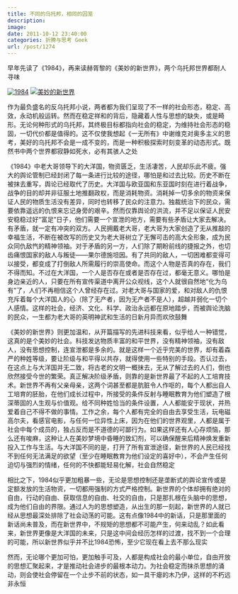 ```yaml
---
title: 不同的乌托邦，相同的囚笼
description: 
image: 
date: 2011-10-12 23:40:00
categories: 折腾与思考 Geek
url: /post/1274
---
```


早年先读了《1984》，再来读赫胥黎的《美妙的新世界》，两个乌托邦世界都耐人寻味

[![](https://cdn.victor42.work/posts/2011-10/10-12/1.jpg "1984")](http://book.douban.com/subject/3815131/) [![](https://cdn.victor42.work/posts/2011-10/10-12/2.jpg "美妙的新世界")](http://book.douban.com/subject/4872919/)

作为最负盛名的反乌托邦小说，两者都为我们呈现了不一样的社会形态，稳定、高效，永动机般运转。然而在稳定祥和的背后，隐藏着人性与思想的缺失，或是畸形。无论何种形式的乌托邦，其终极目标都指向社会的稳定，为维持社会形态的稳固，一切代价都是值得的。这不仅使我想起《一无所有》中谢维克对奥多主义的思考，美好的乌托邦不会是一成不变的，而是一种积极探索时刻变革的动态形式。既然书中两个世界都寂静如死水，必有其骇人之处

《1984》中老大哥领导下的大洋国，物资匮乏，生活凄苦，人民却乐此不疲。强大的舆论管制已经封闭了每一条进行比较的途径，哪怕是和过去比较。历史不断在被抹去重写，舆论已经取代了历史。大洋国与欧亚国和东亚国时刻在进行着战争，战争的目的却并非征服土地推翻政权，而是消耗物资。消耗掉一切多余的物资来保证人民的物质生活没有差异，同时也转移了民众的注意力。独裁统治下的民众，需要依靠遥远的仇恨来忘记身旁的艰辛。然而仅靠舆论的洪流，并不足以保证人民安安稳稳过好“富足”日子，他们需要一个宣泄的地方，需要有些矛盾让大家去解决。有矛盾，就一定有冲突的双方。人民拥戴老大哥，老大哥为大家创造了无从推敲的幸福生活，不断在被改写的历史又为老大哥树立了无懈可击的高大全形象，成为民众同仇敌忾的精神领袖。对于矛盾的另一方，人们除了期盼前线的捷报之外，也切齿痛恨国家的敌人与叛徒——果尔德施坦因。有了共同的敌人，一切困难都变得可以接受，都变成了打倒敌人所需履行的崇高使命。而这个人物是否真的存在，我们不得而知。不过在大洋国，一个人是否存在或者是否存在过，都毫无意义。哪怕是身边亲近的人，只要在所有宣传渠道中离开公众视线，这个人就很自然地“化为乌有”了，人们不再相信这个人曾经存在过。对老大哥与国家的爱，和对敌人的仇恨充斥着每个大洋国人的心（除了无产者，因为无产者不是人），超越并弱化一切个人感情。这样的社会，经济、文化、科学、政治永远都在原地踏步，而被舆论洗脑的民众，一生都为老大哥的英明神武和生活的日新月异而欢欣鼓舞

《美妙的新世界》则更加温和，从开篇描写的先进科技来看，似乎给人一种错觉，这真的是个美妙的社会。科技发达物质丰富的和平世界，没有精神领袖，没有敌人，没有思想控制，连宣泄都是多余的。就是这样一个近乎完美的世界，却有着森严的种姓等级，要让阶级与和平得以共存，就得使用一些特别的手段。否认过去，在这点上与大洋国并无二致，将古老的文明一概抹去，无从了解过去的人们，倒也欣然接受今世的繁荣。真正解决阶级矛盾，则靠的是新世界最了不起的人工培育技术。新世界不再有父亲母亲，这两个词甚至都是肮脏令人作呕的，每个人都出自人工培育的胚胎，在他们成长过程中，所接受的条件反射与睡眠教育为他们塑造了根深蒂固的人生观与价值观。给不同种姓恰当的条件设置，人人都能安于现状，并热爱着自己不得不做的事情。工作之余，每个人都有完全的自由去享受生活，玩电磁高尔夫，看感官电影，与任何一位异性上床，因为在他们的世界观里，人都是属于社会中每个成员的，独占反而是不道德的可鄙行为。如果这样还有人心存烦恼，那么还有唆麻，这种让人在美妙梦境中昏睡的致幻剂，可以确保醒来后精神焕发重新投入工作与生活。与大洋国不同的是，打开了所有宣泄途径，新世界的人民已经找不到任何无法满足的欲望（至少在睡眠教育为他们设定的喜好中），不会产生任何迫切与强烈的情绪，任何的不快都能轻易化解，社会自然稳定

相比之下，1984似乎更加粗暴一些，无论是思想控制还是垄断式的舆论宣传或是定额发放的生活物资，一切都用强制的方式严格控制。新世界的个体却拥有绝对的自由，行动的自由、获取信息的自由、社交的自由，只是那扎根在头脑中的思想，成为他们自由的界限。通过人为的思想塑造，从出生的那一刻起，新世界的人就已经从思想最深处排除了社会动荡的可能。这有点像1984中的新话，只是那里面的新话尚未普及，而在新世界中，不规矩的思想都不可能产生，何来动乱？如此看来，新世界更像是大洋国的未来，只是这中间会经历怎样的过渡，找不到一个合理的可能，所以新世界似乎并不比1984恐怖，至少它现在看上去不那么现实

然而，无论哪个更加可怕，更加触手可及，人都是构成社会的最小单位，自由开放的思想汇聚起来，才是推动社会进步的最根本动力。为社会稳定而抹杀思想的涌动，则会使社会停留在一个止步不前的状态，如一具干瘪的木乃伊，这样的不朽远非永恒